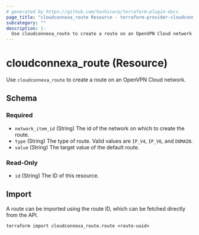 ```yaml
---
# generated by https://github.com/hashicorp/terraform-plugin-docs
page_title: "cloudconnexa_route Resource - terraform-provider-cloudconnexa"
subcategory: ""
description: |-
  Use cloudconnexa_route to create a route on an OpenVPN Cloud network.
---
```


# cloudconnexa_route (Resource)

Use `cloudconnexa_route` to create a route on an OpenVPN Cloud network.



<!-- schema generated by tfplugindocs -->
## Schema

### Required

- `network_item_id` (String) The id of the network on which to create the route.
- `type` (String) The type of route. Valid values are `IP_V4`, `IP_V6`, and `DOMAIN`.
- `value` (String) The target value of the default route.

### Read-Only

- `id` (String) The ID of this resource.

## Import

A route can be imported using the route ID, which can be fetched directly from the API.

```
terraform import cloudconnexa_route.route <route-uuid>
```